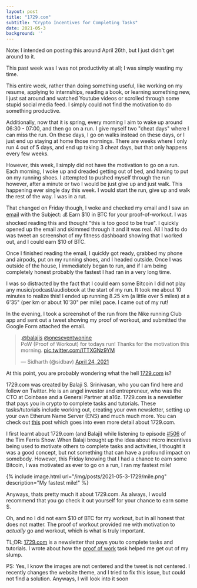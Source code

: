 ```yaml
---
layout: post
title: "1729.com"
subtitle: "Crypto Incentives for Completing Tasks"
date: 2021-05-3
background: ''
---
```

Note: I intended on posting this around April 26th, but I just didn't get around to it.

This past week was I was not productivity at all; I was simply wasting my time.

This entire week, rather than doing something useful, like working on my resume, applying to internships, reading a book, or learning something new, I just sat around and watched Youtube videos or scrolled through some stupid social media feed. I simply could not find the motivation to do something productive.

Additionally, now that it is spring, every morning I aim to wake up around 06:30 - 07:00, and then go on a run. I give myself two "cheat days" where I can miss the run. On these days, I go on walks instead on these days, or I just end up staying at home those mornings. There are weeks where I only run 4 out of 5 days, and end up taking 3 cheat days, but that only happens every few weeks.

However, this week, I simply did not have the motivation to go on a run. Each morning, I woke up and dreaded getting out of bed, and having to put on my running shoes. I attempted to pushed myself through the run however, after a minute or two I would be just give up and just walk. This happening ever single day this week. I would start the run, give up and walk the rest of the way. I was in a rut.

That changed on Friday though, I woke and checked my email and I saw an [email](https://1729.com/proof-of-workout-fitness-dashboards/) with the Subject: 💰 Earn $10 in BTC for your proof-of-workout. I was shocked reading this and thought "this is too good to be true". I quickly opened up the email and skimmed through it and it was real. All I had to do was tweet an screenshot of my fitness dashboard showing that I worked out, and I could earn $10 of BTC.

Once I finished reading the email, I quickly got ready, grabbed my phone and airpods, put on my running shoes, and I headed outside. Once I was outside of the house, I immediately began to run, and if I am being completely honest probably the fastest I had ran in a very long time.

I was so distracted by the fact that I could earn some Bitcoin I did not play any music/podcast/audiobook at the start of my run. It took me about 10 minutes to realize this! I ended up running 8.25 km (a little over 5 miles) at a 6'35" (per km or about 10'30" per mile) pace. I came out of my rut!

In the evening, I took a screenshot of the run from the Nike running Club app and sent out a tweet showing my proof of workout, and submitted the Google Form attached the email.
<blockquote class="twitter-tweet"><p lang="en" dir="ltr">.<a href="https://twitter.com/balajis?ref_src=twsrc%5Etfw">@balajis</a> <a href="https://twitter.com/oneseventwonine?ref_src=twsrc%5Etfw">@oneseventwonine</a> <br>PoW (Proof of Workout) for todays run! Thanks for the motivation this morning. <a href="https://t.co/ITTXGNz9YM">pic.twitter.com/ITTXGNz9YM</a></p>&mdash; Sidharth (@sidbav) <a href="https://twitter.com/sidbav/status/1385788294496194561?ref_src=twsrc%5Etfw">April 24, 2021</a></blockquote> <script async src="https://platform.twitter.com/widgets.js" charset="utf-8"></script>

At this point, you are probably wondering what the hell [1729.com](https://1729.com) is?

1729.com was created by Balaji S. Srinivasan, who you can find here and follow on Twitter. He is an angel investor and entrepreneur, who was the CTO at Coinbase and a General Partner at a16z. 1729.com is a newsletter that pays you in crypto to complete tasks and tutorials. These tasks/tutorials include working out, creating your own newsletter, setting up your own Etherum Name Server (ENS) and much much more. You can check out [this](https://1729.com/a-newsletter-that-pays-you/) post which goes into even more detail about 1729.com.

I first learnt about 1729.com (and Balaji) while listening to episode [#506](https://tim.blog/2021/03/24/balaji-srinivasan/) of the Tim Ferris Show. When Balaji brought up the idea about micro incentives being used to motivate others to complete tasks and activities, I thought it was a good concept, but not something that can have a profound impact on somebody. However, this Friday knowing that I had a chance to earn some Bitcoin, I was motivated as ever to go on a run, I ran my fastest mile!

{% include image.html url="/img/posts/2021-05-3-1729/mile.png" description="My fastest mile!" %}

Anyways, thats pretty much it about 1729.com. As always, I would recommend that you go check it out yourself for your chance to earn some $.

Oh, and no I did not earn $10 of BTC for my workout, but in all honest that does not matter. The proof of workout provided me with motivation to *actually* go and workout, which is what is truly important.

TL;DR: [1729.com](https://1729.com) is a newsletter that pays you to complete tasks and tutorials. I wrote about how the [proof of work]() task helped me get out of my slump.

PS: Yes, I know the images are not centered and the tweet is not centered. I recently changes the website theme, and I tried to fix this issue, but could not find a solution. Anyways, I will look into it soon
